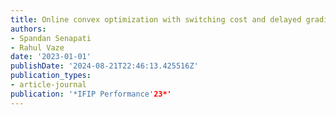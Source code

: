 ```yaml
---
title: Online convex optimization with switching cost and delayed gradients
authors:
- Spandan Senapati
- Rahul Vaze
date: '2023-01-01'
publishDate: '2024-08-21T22:46:13.425516Z'
publication_types:
- article-journal
publication: '*IFIP Performance'23*'
---
```

